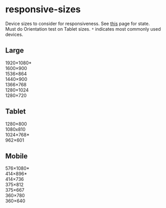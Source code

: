 # responsive-sizes
Device sizes to consider for responsiveness. See <a href="https://www.altamira.ai/blog/common-screen-sizes-for-responsive-web-design/" target="_blank">this</a> page for state.<br>
Must do Orientation test on Tablet sizes. `*` indicates most commonly used devices.

<h2>Large</h2>
1920×1080*<br>
1600×900<br>
1536×864<br>
1440×900<br>
1366×768<br>
1280×1024<br>
1280×720<br>

<h2>Tablet</h2>
1280×800<br>
1080x810<br>
1024×768*<br>
962×601<br>

<h2>Mobile</h2>
576×1080*<br>
414×896*<br>
414×736<br>
375×812<br>
375×667<br>
360×780<br>
360×640
